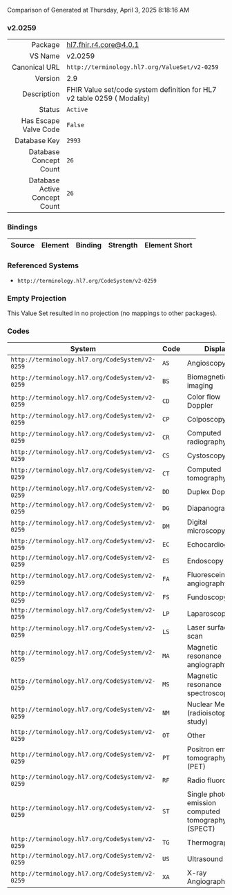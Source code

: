 Comparison of 
Generated at Thursday, April 3, 2025 8:18:16 AM

### v2.0259

|      |     |
| ---: | --- |
| Package | hl7.fhir.r4.core@4.0.1 |
| VS Name | v2.0259 |
| Canonical URL | `http://terminology.hl7.org/ValueSet/v2-0259` |
| Version | 2.9 |
| Description | FHIR Value set/code system definition for HL7 v2 table 0259 ( Modality) |
| Status | `Active` |
| Has Escape Valve Code | `False` |
| Database Key | `2993` |
| Database Concept Count | `26` |
| Database Active Concept Count | `26` |
### Bindings

| Source | Element | Binding | Strength | Element Short |
| ------ | ------- | ------- | -------- | ------------- |

### Referenced Systems

* `http://terminology.hl7.org/CodeSystem/v2-0259`
### Empty Projection

This Value Set resulted in no projection (no mappings to other packages).

### Codes

| System | Code | Display |
| ------ | ---- | ------- |
| `http://terminology.hl7.org/CodeSystem/v2-0259` | `AS` | Angioscopy |
| `http://terminology.hl7.org/CodeSystem/v2-0259` | `BS` | Biomagnetic imaging |
| `http://terminology.hl7.org/CodeSystem/v2-0259` | `CD` | Color flow Doppler |
| `http://terminology.hl7.org/CodeSystem/v2-0259` | `CP` | Colposcopy |
| `http://terminology.hl7.org/CodeSystem/v2-0259` | `CR` | Computed radiography |
| `http://terminology.hl7.org/CodeSystem/v2-0259` | `CS` | Cystoscopy |
| `http://terminology.hl7.org/CodeSystem/v2-0259` | `CT` | Computed tomography |
| `http://terminology.hl7.org/CodeSystem/v2-0259` | `DD` | Duplex Doppler |
| `http://terminology.hl7.org/CodeSystem/v2-0259` | `DG` | Diapanography |
| `http://terminology.hl7.org/CodeSystem/v2-0259` | `DM` | Digital microscopy |
| `http://terminology.hl7.org/CodeSystem/v2-0259` | `EC` | Echocardiography |
| `http://terminology.hl7.org/CodeSystem/v2-0259` | `ES` | Endoscopy |
| `http://terminology.hl7.org/CodeSystem/v2-0259` | `FA` | Fluorescein angiography |
| `http://terminology.hl7.org/CodeSystem/v2-0259` | `FS` | Fundoscopy |
| `http://terminology.hl7.org/CodeSystem/v2-0259` | `LP` | Laparoscopy |
| `http://terminology.hl7.org/CodeSystem/v2-0259` | `LS` | Laser surface scan |
| `http://terminology.hl7.org/CodeSystem/v2-0259` | `MA` | Magnetic resonance angiography |
| `http://terminology.hl7.org/CodeSystem/v2-0259` | `MS` | Magnetic resonance spectroscopy |
| `http://terminology.hl7.org/CodeSystem/v2-0259` | `NM` | Nuclear Medicine (radioisotope study) |
| `http://terminology.hl7.org/CodeSystem/v2-0259` | `OT` | Other |
| `http://terminology.hl7.org/CodeSystem/v2-0259` | `PT` | Positron emission tomography (PET) |
| `http://terminology.hl7.org/CodeSystem/v2-0259` | `RF` | Radio fluoroscopy |
| `http://terminology.hl7.org/CodeSystem/v2-0259` | `ST` | Single photon emission computed tomography (SPECT) |
| `http://terminology.hl7.org/CodeSystem/v2-0259` | `TG` | Thermography |
| `http://terminology.hl7.org/CodeSystem/v2-0259` | `US` | Ultrasound |
| `http://terminology.hl7.org/CodeSystem/v2-0259` | `XA` | X-ray Angiography |
